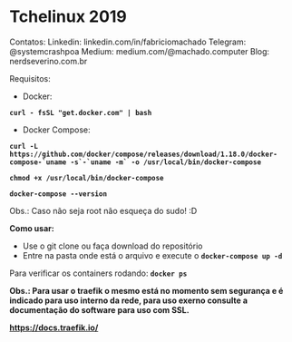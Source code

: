 # Tchelinux 2019

Contatos: 
Linkedin: linkedin.com/in/fabriciomachado
Telegram: @systemcrashpoa
Medium: medium.com/@machado.computer
Blog: nerdseverino.com.br

Requisitos:
- Docker: 

**``curl - fsSL "get.docker.com" | bash``** 

- Docker Compose:

**``curl -L https://github.com/docker/compose/releases/download/1.18.0/docker-compose-`uname -s`-`uname -m` -o /usr/local/bin/docker-compose``**

**``chmod +x /usr/local/bin/docker-compose``**

**``docker-compose --version``**

Obs.: Caso não seja root não esqueça do sudo! :D

**Como usar:**

- Use o git clone ou faça download do repositório
- Entre na pasta onde está o arquivo e execute o **``docker-compose up -d``**

Para verificar os containers rodando:
**``docker ps``**

**Obs.: Para usar o traefik o mesmo está no momento sem segurança e é indicado para uso interno da rede, para uso exerno consulte a documentação do software para uso com SSL.**

**https://docs.traefik.io/**
